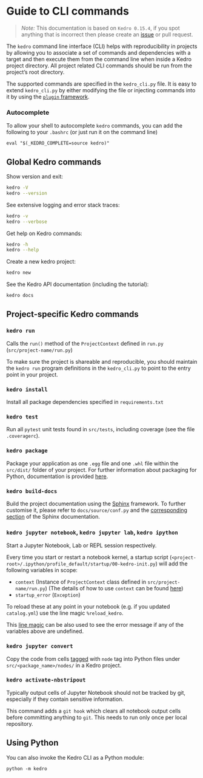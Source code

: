 # Guide to CLI commands

> *Note:* This documentation is based on `Kedro 0.15.4`, if you spot anything that is incorrect then please create an [issue](https://github.com/quantumblacklabs/kedro/issues) or pull request.

The `kedro` command line interface (CLI) helps with reproducibility in projects by allowing you to associate a set of commands and dependencies with a target and then execute them from the command line when inside a Kedro project directory. All project related CLI commands should be run from the project’s root directory.

The supported commands are specified in the `kedro_cli.py` file. It is easy to extend `kedro_cli.py` by either modifying the file or injecting commands into it by using the [`plugin` framework](../04_user_guide/10_developing_plugins.md).

### Autocomplete

To allow your shell to autocomplete `kedro` commands, you can add the following to your `.bashrc` (or just run it on the command line)

```
eval "$(_KEDRO_COMPLETE=source kedro)"
```

## Global Kedro commands

Show version and exit:

```bash
kedro -V
kedro --version
```

See extensive logging and error stack traces:

```bash
kedro -v
kedro --verbose
```

Get help on Kedro commands:

```bash
kedro -h
kedro --help
```

Create a new kedro project:

```bash
kedro new
```

See the Kedro API documentation (including the tutorial):

```bash
kedro docs
```

## Project-specific Kedro commands

### `kedro run`
Calls the `run()` method of the `ProjectContext` defined in `run.py` (`src/project-name/run.py`)

To make sure the project is shareable and reproducible, you should maintain the `kedro run` program definitions in the `kedro_cli.py` to point to the entry point in your project.

### `kedro install`
Install all package dependencies specified in `requirements.txt`

### `kedro test`
Run all `pytest` unit tests found in `src/tests`, including coverage (see the file `.coveragerc`).

### `kedro package`
Package your application as one `.egg` file  and one `.whl` file within the `src/dist/` folder of your project. For further information about packaging for Python, documentation is provided [here](https://packaging.python.org/overview/).

### `kedro build-docs`
Build the project documentation using the [Sphinx](https://www.sphinx-doc.org) framework. To further customise it, please refer to `docs/source/conf.py` and the [corresponding section](http://www.sphinx-doc.org/en/master/usage/configuration.html) of the Sphinx documentation.

### `kedro jupyter notebook`, `kedro jupyter lab`, `kedro ipython`
Start a Jupyter Notebook, Lab or REPL session respectively.

Every time you start or restart a notebook kernel, a startup script (`<project-root>/.ipython/profile_default/startup/00-kedro-init.py`) will add the following variables in scope:
- `context` (Instance of `ProjectContext` class defined in `src/project-name/run.py`) (The details of how to use `context` can be found [here](../04_user_guide/11_ipython.md))
- `startup_error` (`Exception`)

To reload these at any point in your notebook (e.g. if you updated `catalog.yml`) use the line magic `%reload_kedro`.

This [line magic](https://ipython.readthedocs.io/en/stable/interactive/magics.html#line-magics) can be also used to see the error message if any of the variables above are undefined.

### `kedro jupyter convert`
Copy the code from cells [tagged](https://jupyter-notebook.readthedocs.io/en/stable/changelog.html#cell-tags) with `node` tag into Python files under `src/<package_name>/nodes/` in a Kedro project.

### `kedro activate-nbstripout`
Typically output cells of Jupyter Notebook should not be tracked by git, especially if they contain sensitive information.

This command adds a `git hook` which clears all notebook output cells before committing anything to `git`.  This needs to run only once per local repository.

## Using Python
You can also invoke the Kedro CLI as a Python module:

```console
python -m kedro
```
